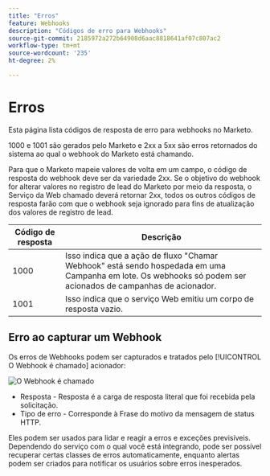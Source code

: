 ```yaml
---
title: "Erros"
feature: Webhooks
description: "Códigos de erro para Webhooks"
source-git-commit: 2185972a272b64908d6aac8818641af07c807ac2
workflow-type: tm+mt
source-wordcount: '235'
ht-degree: 2%

---
```



# Erros

Esta página lista códigos de resposta de erro para webhooks no Marketo.

1000 e 1001 são gerados pelo Marketo e 2xx a 5xx são erros retornados do sistema ao qual o webhook do Marketo está chamando.

Para que o Marketo mapeie valores de volta em um campo, o código de resposta do webhook deve ser da variedade 2xx. Se o objetivo do webhook for alterar valores no registro de lead do Marketo por meio da resposta, o Serviço da Web chamado deverá retornar 2xx, todos os outros códigos de resposta farão com que o webhook seja ignorado para fins de atualização dos valores de registro de lead.

| Código de resposta | Descrição |
| --- | --- |
| 1000 | Isso indica que a ação de fluxo &quot;Chamar Webhook&quot; está sendo hospedada em uma Campanha em lote. Os webhooks só podem ser acionados de campanhas de acionador. |
| 1001 | Isso indica que o serviço Web emitiu um corpo de resposta vazio. |

## Erro ao capturar um Webhook

Os erros de Webhooks podem ser capturados e tratados pelo [!UICONTROL O Webhook é chamado] acionador:

![O Webhook é chamado](assets/webhook-called.png)

* Resposta - Resposta é a carga de resposta literal que foi recebida pela solicitação.
* Tipo de erro - Corresponde à Frase do motivo da mensagem de status HTTP.

Eles podem ser usados para lidar e reagir a erros e exceções previsíveis. Dependendo do serviço com o qual você está integrando, pode ser possível recuperar certas classes de erros automaticamente, enquanto alertas podem ser criados para notificar os usuários sobre erros inesperados.
